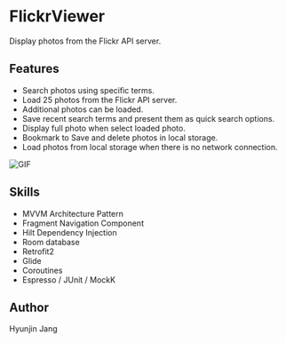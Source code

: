 # FlickrViewer
Display photos from the Flickr API server.

## Features
- Search photos using specific terms.
- Load 25 photos from the Flickr API server.
- Additional photos can be loaded.
- Save recent search terms and present them as quick search options.
- Display full photo when select loaded photo.
- Bookmark to Save and delete photos in local storage.
- Load photos from local storage when there is no network connection.

![GIF](img/flickrviewer.gif)

## Skills
- MVVM Architecture Pattern
- Fragment Navigation Component
- Hilt Dependency Injection
- Room database
- Retrofit2
- Glide
- Coroutines
- Espresso / JUnit / MockK

## Author
Hyunjin Jang
